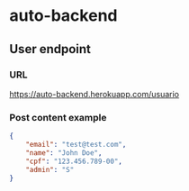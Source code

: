 # auto-backend

## User endpoint

### URL

https://auto-backend.herokuapp.com/usuario

### Post content example

```json
{
	"email": "test@test.com",
	"name": "John Doe",
	"cpf": "123.456.789-00",
	"admin": "S"
}
```

